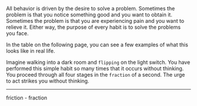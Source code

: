 All behavior is driven by the desire to solve a problem. Sometimes
the problem is that you notice something good and you want to obtain
it. Sometimes the problem is that you are experiencing pain and you
want to relieve it. Either way, the purpose of every habit is to solve the
problems you face.

In the table on the following page, you can see a few examples of
what this looks like in real life.

Imagine walking into a dark room and `flipping` on the light switch.
You have performed this simple habit so many times that it occurs
without thinking. You proceed through all four stages in the `fraction` of
a second. The urge to act strikes you without thinking.

---
friction - fraction